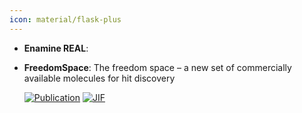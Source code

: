 ```yaml
---
icon: material/flask-plus
---
```





- **Enamine REAL**:   




- **FreedomSpace**: The freedom space – a new set of commercially available molecules for hit discovery  

    [![Publication](https://img.shields.io/badge/Publication-Citations:1-blue?style=for-the-badge&logo=bookstack)](https://doi.org/10.1002/minf.202400114) 
    [![JIF](https://img.shields.io/badge/Impact_Factor-2.80-purple?style=for-the-badge&logo=academia)](https://doi.org/10.1002/minf.202400114)


